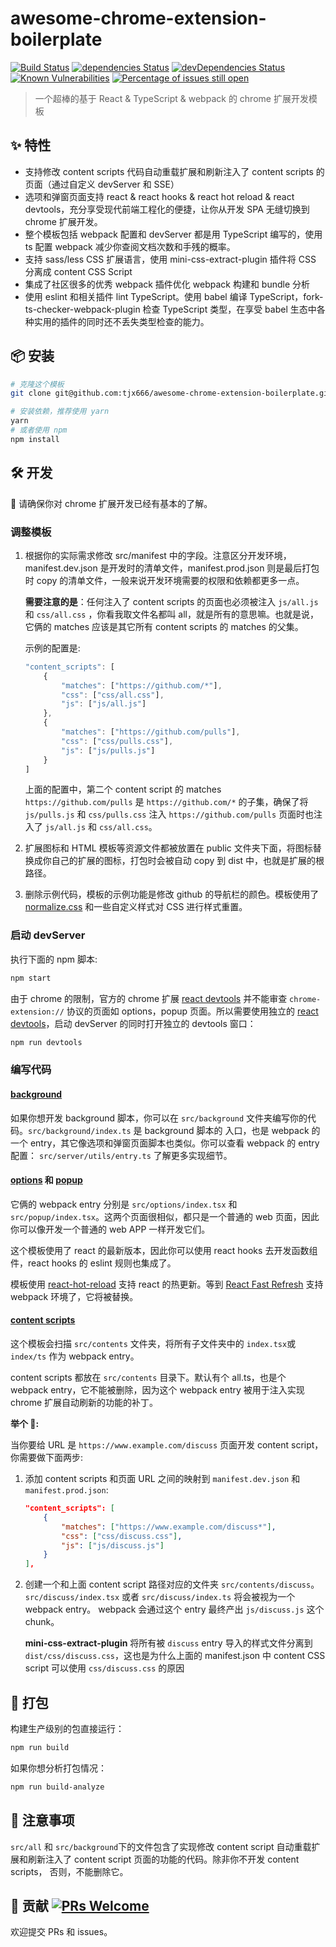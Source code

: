 # awesome-chrome-extension-boilerplate

[![Build Status](https://travis-ci.org/tjx666/awesome-chrome-extension-boilerplate.svg?branch=master)](https://travis-ci.org/tjx666/awesome-chrome-extension-boilerplate) [![dependencies Status](https://david-dm.org/tjx666/awesome-chrome-extension-boilerplate/status.svg)](https://david-dm.org/tjx666/awesome-chrome-extension-boilerplate) [![devDependencies Status](https://david-dm.org/tjx666/awesome-chrome-extension-boilerplate/dev-status.svg)](https://david-dm.org/tjx666/awesome-chrome-extension-boilerplate?type=dev) [![Known Vulnerabilities](https://snyk.io/test/github/tjx666/awesome-chrome-extension-boilerplate/badge.svg?targetFile=package.json)](https://snyk.io/test/github/tjx666/awesome-chrome-extension-boilerplate?targetFile=package.json) [![Percentage of issues still open](https://isitmaintained.com/badge/open/tjx666/awesome-chrome-extension-boilerplate.svg)](http://isitmaintained.com/project/tjx666/awesome-chrome-extension-boilerplate')

> 一个超棒的基于 React & TypeScript & webpack 的 chrome 扩展开发模板

## :sparkles: 特性

- 支持修改 content scripts 代码自动重载扩展和刷新注入了 content scripts 的页面（通过自定义 devServer 和 SSE）
- 选项和弹窗页面支持 react & react hooks & react hot reload & react devtools，充分享受现代前端工程化的便捷，让你从开发 SPA 无缝切换到 chrome 扩展开发。
- 整个模板包括 webpack 配置和 devServer 都是用 TypeScript 编写的，使用 ts 配置 webpack 减少你查阅文档次数和手残的概率。
- 支持 sass/less CSS 扩展语言，使用 mini-css-extract-plugin 插件将 CSS 分离成 content CSS Script
- 集成了社区很多的优秀 webpack 插件优化 webpack 构建和 bundle 分析
- 使用 eslint 和相关插件 lint TypeScript。使用 babel 编译 TypeScript，fork-ts-checker-webpack-plugin 检查 TypeScript 类型，在享受 babel 生态中各种实用的插件的同时还不丢失类型检查的能力。

## :package: 安装

```bash
# 克隆这个模板
git clone git@github.com:tjx666/awesome-chrome-extension-boilerplate.git your-extension-name

# 安装依赖，推荐使用 yarn
yarn
# 或者使用 npm
npm install
```

## :hammer_and_wrench: 开发

:bell: 请确保你对 chrome 扩展开发已经有基本的了解。

### 调整模板

1. 根据你的实际需求修改 src/manifest 中的字段。注意区分开发环境，manifest.dev.json 是开发时的清单文件，manifest.prod.json 则是最后打包时 copy 的清单文件，一般来说开发环境需要的权限和依赖都更多一点。

   **需要注意的是**：任何注入了 content scripts 的页面也必须被注入 `js/all.js` 和 `css/all.css` ，你看我取文件名都叫 all，就是所有的意思嘛。也就是说，它俩的 matches 应该是其它所有 content scripts 的 matches 的父集。

   示例的配置是:

   ```javascript
   "content_scripts": [
       {
           "matches": ["https://github.com/*"],
           "css": ["css/all.css"],
           "js": ["js/all.js"]
       },
       {
           "matches": ["https://github.com/pulls"],
           "css": ["css/pulls.css"],
           "js": ["js/pulls.js"]
       }
   ]
   ```

   上面的配置中，第二个 content script 的 matches `https://github.com/pulls` 是 `https://github.com/*` 的子集，确保了将 `js/pulls.js` 和 `css/pulls.css` 注入 `https://github.com/pulls` 页面时也注入了 `js/all.js` 和 `css/all.css`。

2. 扩展图标和 HTML 模板等资源文件都被放置在 public 文件夹下面，将图标替换成你自己的扩展的图标，打包时会被自动 copy 到 dist 中，也就是扩展的根路径。

3. 删除示例代码，模板的示例功能是修改 github 的导航栏的颜色。模板使用了 [normalize.css](https://github.com/necolas/normalize.css) 和一些自定义样式对 CSS 进行样式重置。

### 启动 devServer

执行下面的 npm 脚本:

```bash
npm start
```

由于 chrome 的限制，官方的 chrome 扩展 [react devtools](https://chrome.google.com/webstore/detail/react-developer-tools/fmkadmapgofadopljbjfkapdkoienihi) 并不能审查 `chrome-extension://` 协议的页面如 options，popup 页面。所以需要使用独立的 [react devtools](https://www.npmjs.com/package/react-devtools)，启动 devServer 的同时打开独立的 devtools 窗口：

```bash
npm run devtools
```

### 编写代码

#### [background](https://developer.chrome.com/extensions/background_pages)

如果你想开发 background 脚本，你可以在 `src/background` 文件夹编写你的代码。`src/background/index.ts` 是 background 脚本的 入口，也是 webpack 的一个 entry，其它像选项和弹窗页面脚本也类似。你可以查看 webpack 的 entry 配置： `src/server/utils/entry.ts` 了解更多实现细节。

#### [options](https://developer.chrome.com/extensions/options) 和 [popup](https://developer.chrome.com/extensions/browserAction#popups)

它俩的 webpack entry 分别是 `src/options/index.tsx` 和 `src/popup/index.tsx`。这两个页面很相似，都只是一个普通的 web 页面，因此你可以像开发一个普通的 web APP 一样开发它们。

这个模板使用了 react 的最新版本，因此你可以使用 react hooks 去开发函数组件，react hooks 的 eslint 规则也集成了。

模板使用 [react-hot-reload](https://github.com/gaearon/react-hot-loader) 支持 react 的热更新。等到 [React Fast Refresh](https://github.com/facebook/react/issues/16604) 支持 webpack 环境了，它将被替换。

#### [content scripts](https://developer.chrome.com/extensions/content_scripts)

这个模板会扫描 `src/contents` 文件夹，将所有子文件夹中的 `index.tsx`或 `index/ts` 作为 webpack entry。

content scripts 都放在 `src/contents` 目录下。默认有个 all.ts，也是个 webpack entry，它不能被删除，因为这个 webpack entry 被用于注入实现 chrome 扩展自动刷新的功能的补丁。

**举个 🌰:**

当你要给 URL 是 `https://www.example.com/discuss` 页面开发 content script，你需要做下面两步:

1. 添加 content scripts 和页面 URL 之间的映射到 `manifest.dev.json` 和 `manifest.prod.json`:

   ```json
   "content_scripts": [
       {
           "matches": ["https://www.example.com/discuss*"],
           "css": ["css/discuss.css"],
           "js": ["js/discuss.js"]
       }
   ],
   ```

2. 创建一个和上面 content script 路径对应的文件夹 `src/contents/discuss`。`src/discuss/index.tsx` 或者 `src/discuss/index.ts` 将会被视为一个 webpack entry。 webpack 会通过这个 entry 最终产出 `js/discuss.js` 这个 chunk。

   **mini-css-extract-plugin** 将所有被 `discuss` entry 导入的样式文件分离到 `dist/css/discuss.css`，这也是为什么上面的 manifest.json 中 content CSS script 可以使用 `css/discuss.css` 的原因

## :construction_worker: 打包

构建生产级别的包直接运行：

```bash
npm run build
```

如果你想分析打包情况：

```bash
npm run build-analyze
```

## :loudspeaker: 注意事项

`src/all` 和 `src/background`下的文件包含了实现修改 content script 自动重载扩展和刷新注入了 content script 页面的功能的代码。除非你不开发 content scripts， 否则，不能删除它。

## :handshake: 贡献 [![PRs Welcome](https://img.shields.io/badge/PRs-welcome-brightgreen.svg?style=flat-square)](http://makeapullrequest.com)

欢迎提交 PRs 和 issues。
